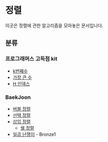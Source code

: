 # 정렬

이곳은 정렬에 관한 알고리즘을 모아놓은 문서입니다.

## 분류

### 프로그래머스 고득점 kit
- [k번째수](./programmers/k_number)
- [가장 큰 수](./programmers/largest_num)
- [H 인덱스](./programmers/h_index)

### BaekJoon
- [버블 정렬](./bubble)
- [선택 정렬](./selection)
- [삽입 정렬](./insertion)
  - [쉘 정렬](./shell)
- [일곱 난쟁이](./seven_dwarfs) - Bronze1